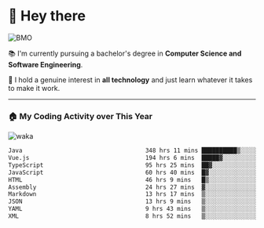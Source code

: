 # 🤖 Hey there

![BMO](https://media.giphy.com/media/AMqCTHuCMFpM4/giphy.gif)

📚 I'm currently pursuing a bachelor's degree in **Computer Science and Software Engineering**.

🚀 I hold a genuine interest in **all technology** and just learn whatever it takes to make it work. 

---

### 🏠 My Coding Activity over This Year

![waka](https://wakatime.com/share/@9e458da8-a03c-4213-8e4b-1218d92d8f20/fb6cf146-3e76-4c0e-b99c-52117daccc34.svg)

<!--START_SECTION:waka-->

```txt
Java                                   348 hrs 11 mins ██████████▒░░░░░░░░░░░░░░   41.20 %
Vue.js                                 194 hrs 6 mins  █████▓░░░░░░░░░░░░░░░░░░░   22.97 %
TypeScript                             95 hrs 25 mins  ██▓░░░░░░░░░░░░░░░░░░░░░░   11.29 %
JavaScript                             60 hrs 40 mins  █▓░░░░░░░░░░░░░░░░░░░░░░░   07.18 %
HTML                                   46 hrs 9 mins   █▒░░░░░░░░░░░░░░░░░░░░░░░   05.46 %
Assembly                               24 hrs 27 mins  ▓░░░░░░░░░░░░░░░░░░░░░░░░   02.89 %
Markdown                               13 hrs 17 mins  ▒░░░░░░░░░░░░░░░░░░░░░░░░   01.57 %
JSON                                   13 hrs 9 mins   ▒░░░░░░░░░░░░░░░░░░░░░░░░   01.56 %
YAML                                   9 hrs 43 mins   ▒░░░░░░░░░░░░░░░░░░░░░░░░   01.15 %
XML                                    8 hrs 52 mins   ▒░░░░░░░░░░░░░░░░░░░░░░░░   01.05 %
```

<!--END_SECTION:waka-->